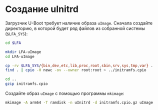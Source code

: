 # Создание uInitrd

Загрузчик U-Boot требует наличие образа `uImage`. Сначала создайте директорию, в которой будет ряд файлов из собранной системы (`$LFA_SYS`):

```bash
cd $LFA

mkdir LFA-uImage
cd LFA-uImage

cp -rv $LFA_SYS/{bin,dev,etc,lib,proc,root,sbin,srv,sys,tmp,var} .
find . | cpio -H newc -ov --owner root:root > ../initramfs.cpio

cd ..
gzip initramfs.cpio
```

Создайте образ `uImage` с помощью программы `mkimage`:

```bash
mkimage -A arm64 -T ramdisk -n uInitrd -d initramfs.cpio.gz uImage
```
